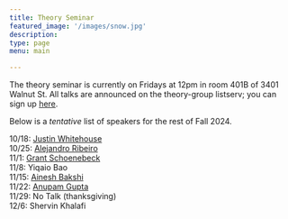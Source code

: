 ```yaml
---
title: Theory Seminar
featured_image: '/images/snow.jpg'
description:
type: page
menu: main

---
```


The theory seminar is currently on Fridays at 12pm in room 401B of 3401 Walnut St.
All talks are announced on the theory-group listserv; you can sign up [here](https://lists.seas.upenn.edu/mailman/listinfo/theory-group).

Below is a *tentative* list of speakers for the rest of Fall 2024.
 <!--<!-1- In markdown, 2 spaces at end of line is for newline, thus the trailing whitespace -1-> -->
10/18: [Justin Whitehouse](https://jwhitehouse11.github.io/)   
10/25: [Alejandro Ribeiro](https://alelab.seas.upenn.edu/)  
11/1: [Grant Schoenebeck](https://schoeneb.people.si.umich.edu/)   
11/8: Yiqaio Bao   
11/15: [Ainesh Bakshi](https://www.aineshbakshi.com/)   
11/22: [Anupam Gupta](https://cs.nyu.edu/~anupamg/)   
11/29: No Talk (thanksgiving)   
12/6: Shervin Khalafi   

<!-- Talks will resume again in January. -->

